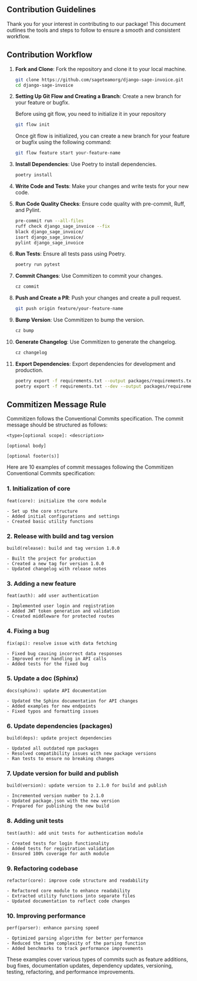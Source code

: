 ## Contribution Guidelines

Thank you for your interest in contributing to our package! This document outlines the tools and steps to follow to ensure a smooth and consistent workflow.

## Contribution Workflow

1. **Fork and Clone**: Fork the repository and clone it to your local machine.
    ```bash
    git clone https://github.com/sageteamorg/django-sage-invoice.git
    cd django-sage-invoice
    ```

2. **Setting Up Git Flow and Creating a Branch**: Create a new branch for your feature or bugfix.

    Before using git flow, you need to initialize it in your repository
    ```bash
    git flow init
    ```
    Once git flow is initialized, you can create a new branch for your feature or bugfix using the following command:
    ```bash
    git flow feature start your-feature-name
    ```
4. **Install Dependencies**: Use Poetry to install dependencies.
    ```bash
    poetry install
    ```

5. **Write Code and Tests**: Make your changes and write tests for your new code.

6. **Run Code Quality Checks**: Ensure code quality with pre-commit, Ruff, and Pylint.
    ```bash
    pre-commit run --all-files
    ruff check django_sage_invoice --fix
    black django_sage_invoice/
    isort django_sage_invoice/
    pylint django_sage_invoice
    ```

7. **Run Tests**: Ensure all tests pass using Poetry.
    ```bash
    poetry run pytest
    ```

8. **Commit Changes**: Use Commitizen to commit your changes.
    ```bash
    cz commit
    ```

9. **Push and Create a PR**: Push your changes and create a pull request.
    ```bash
    git push origin feature/your-feature-name
    ```

10. **Bump Version**: Use Commitizen to bump the version.
    ```bash
    cz bump
    ```

11. **Generate Changelog**: Use Commitizen to generate the changelog.
    ```bash
    cz changelog
    ```

12. **Export Dependencies**: Export dependencies for development and production.
    ```bash
    poetry export -f requirements.txt --output packages/requirements.txt --without-hashes
    poetry export -f requirements.txt --dev --output packages/requirements-dev.txt --without-hashes
    ```

## Commitizen Message Rule

Commitizen follows the Conventional Commits specification. The commit message should be structured as follows:

```
<type>[optional scope]: <description>

[optional body]

[optional footer(s)]
```

Here are 10 examples of commit messages following the Commitizen Conventional Commits specification:

### 1. Initialization of core
```
feat(core): initialize the core module

- Set up the core structure
- Added initial configurations and settings
- Created basic utility functions
```

### 2. Release with build and tag version
```
build(release): build and tag version 1.0.0

- Built the project for production
- Created a new tag for version 1.0.0
- Updated changelog with release notes
```

### 3. Adding a new feature
```
feat(auth): add user authentication

- Implemented user login and registration
- Added JWT token generation and validation
- Created middleware for protected routes
```

### 4. Fixing a bug
```
fix(api): resolve issue with data fetching

- Fixed bug causing incorrect data responses
- Improved error handling in API calls
- Added tests for the fixed bug
```

### 5. Update a doc (Sphinx)
```
docs(sphinx): update API documentation

- Updated the Sphinx documentation for API changes
- Added examples for new endpoints
- Fixed typos and formatting issues
```

### 6. Update dependencies (packages)
```
build(deps): update project dependencies

- Updated all outdated npm packages
- Resolved compatibility issues with new package versions
- Ran tests to ensure no breaking changes
```

### 7. Update version for build and publish
```
build(version): update version to 2.1.0 for build and publish

- Incremented version number to 2.1.0
- Updated package.json with the new version
- Prepared for publishing the new build
```

### 8. Adding unit tests
```
test(auth): add unit tests for authentication module

- Created tests for login functionality
- Added tests for registration validation
- Ensured 100% coverage for auth module
```

### 9. Refactoring codebase
```
refactor(core): improve code structure and readability

- Refactored core module to enhance readability
- Extracted utility functions into separate files
- Updated documentation to reflect code changes
```

### 10. Improving performance
```
perf(parser): enhance parsing speed

- Optimized parsing algorithm for better performance
- Reduced the time complexity of the parsing function
- Added benchmarks to track performance improvements
```

These examples cover various types of commits such as feature additions, bug fixes, documentation updates, dependency updates, versioning, testing, refactoring, and performance improvements.
